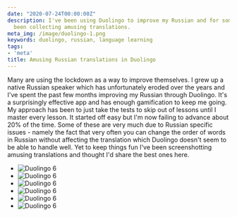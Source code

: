 ```yaml
---
date: "2020-07-24T00:00:00Z"
description: I've been using Duolingo to improve my Russian and for some fun have
  been collecting amusing translations.
meta_img: /image/duolingo-1.png
keywords: duolingo, russian, language learning
tags:
- 'meta'
title: Amusing Russian translations in Duolingo
---
```


Many are using the lockdown as a way to improve themselves. I grew up a native Russian speaker which has unfortunately eroded over the years and I've spent the past few months improving my Russian through Duolingo. It's a surprisingly effective app and has enough gamification to keep me going. My approach has been to just take the tests to skip out of lessons until I master every lesson. It started off easy but I'm now failing to advance about 20% of the time. Some of these are very much due to Russian specific issues - namely the fact that very often you can change the order of words in Russian without affecting the translation which Duolingo doesn't seem to be able to handle well. Yet to keep things fun I've been screenshotting amusing translations and thought I'd share the best ones here.

<ul class="thumbnails">
    <li class="span8">
        <div class="thumbnail">
            <img src="/image/duolingo-6.png" alt="Duolingo 6" data-width="828" data-height="1792" data-layout="responsive" />
        </div>
    </li>
    <li class="span8">
        <div class="thumbnail">
            <img src="/image/duolingo-6.png" alt="Duolingo 6" data-width="828" data-height="1792" data-layout="responsive" />
        </div>
    </li>
    <li class="span8">
        <div class="thumbnail">
            <img src="/image/duolingo-6.png" alt="Duolingo 6" data-width="828" data-height="1792" data-layout="responsive" />
        </div>
    </li>
    <li class="span8">
        <div class="thumbnail">
            <img src="/image/duolingo-6.png" alt="Duolingo 6" data-width="828" data-height="1792" data-layout="responsive" />
        </div>
    </li>
    <li class="span8">
        <div class="thumbnail">
            <img src="/image/duolingo-6.png" alt="Duolingo 6" data-width="828" data-height="1792" data-layout="responsive" />
        </div>
    </li>
    <li class="span8">
        <div class="thumbnail">
            <img src="/image/duolingo-6.png" alt="Duolingo 6" data-width="828" data-height="1792" data-layout="responsive" />
        </div>
    </li>
</ul>
